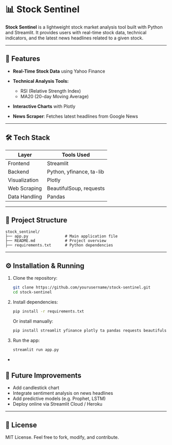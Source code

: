 # 📊 Stock Sentinel

**Stock Sentinel** is a lightweight stock market analysis tool built with Python and Streamlit. It provides users with real-time stock data, technical indicators, and the latest news headlines related to a given stock.

---

## 🚀 Features

* **Real-Time Stock Data** using Yahoo Finance
* **Technical Analysis Tools:**

  * RSI (Relative Strength Index)
  * MA20 (20-day Moving Average)
* **Interactive Charts** with Plotly
* **News Scraper**: Fetches latest headlines from Google News

---

## 🛠️ Tech Stack

| Layer         | Tools Used               |
| ------------- | ------------------------ |
| Frontend      | Streamlit                |
| Backend       | Python, yfinance, ta-lib |
| Visualization | Plotly                   |
| Web Scraping  | BeautifulSoup, requests  |
| Data Handling | Pandas                   |

---

## 📁 Project Structure

```
stock_sentinel/
├── app.py                # Main application file
├── README.md             # Project overview
├── requirements.txt      # Python dependencies
```

---

## ⚙️ Installation & Running

1. Clone the repository:

   ```bash
   git clone https://github.com/yourusername/stock-sentinel.git
   cd stock-sentinel
   ```

2. Install dependencies:

   ```bash
   pip install -r requirements.txt
   ```

   Or install manually:

   ```bash
   pip install streamlit yfinance plotly ta pandas requests beautifulsoup4
   ```

3. Run the app:

   ```bash
   streamlit run app.py
   ```

-

## 🧠 Future Improvements

* Add candlestick chart
* Integrate sentiment analysis on news headlines
* Add predictive models (e.g. Prophet, LSTM)
* Deploy online via Streamlit Cloud / Heroku

---

## 📄 License

MIT License. Feel free to fork, modify, and contribute.

